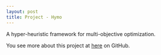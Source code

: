```yaml
---
layout: post
title: Project - Hymo
---
```


A hyper-heuristic framework for multi-objective optimization.

You see more about this project at [here](https://github.com/jacksonpradolima/hymo) on GitHub.